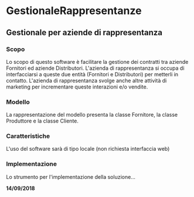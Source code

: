 # GestionaleRappresentanze
## Gestionale per aziende di rappresentanza

### Scopo
Lo scopo di questo software è facilitare la gestione dei contratti tra aziende Fornitori ed aziende Distributori.
L'azienda di rappresentanza si occupa di interfacciarsi a queste due entità (Fornitori e Distributori) per metterli in contatto.
L'azienda di rappresentanza svolge anche altre attività di marketing per incrementare queste interazioni e/o vendite.

### Modello
La rappresentazione del modello presenta la classe Fornitore, la classe Produttore e la classe Cliente.

### Caratteristiche
L'uso del software sarà di tipo locale (non richiesta interfaccia web)

### Implementazione
Lo strumento per l'implementazione della soluzione...

**14/09/2018**
